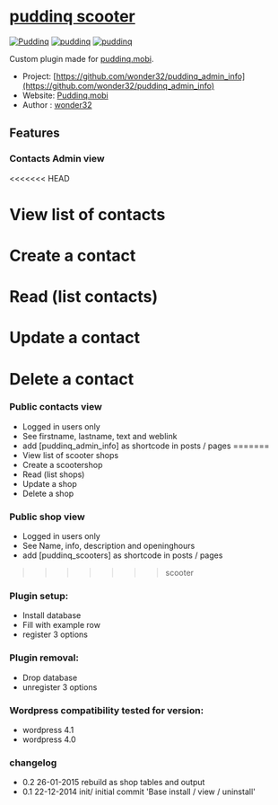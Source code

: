 # [puddinq scooter](http://puddinq.mobi)

[![Puddinq](https://www.puddinq.mobi/wp-content/themes/puddinq/img/logo.gif)](http://www.puddinq.mobi)
[![puddinq](https://www.puddinq.mobi/wip/logo_puddinq.gif)](https://www.puddinq.mobi)
[![puddinq](https://www.puddinq.mobi/wip/wordpress.png)](https://www.puddinq.mobi)

Custom plugin made for [puddinq.mobi](http://puddinq.mobi).

* Project: [https://github.com/wonder32/puddinq_admin_info](https://github.com/wonder32/puddinq_admin_info)
* Website: [Puddinq.mobi](https://puddinq.mobi)
* Author : [wonder32](https://puddinq.mobi/wip/profiel/)

## Features

### Contacts Admin view
<<<<<<< HEAD
# View list of contacts
# Create a contact
# Read (list contacts)
# Update a contact
# Delete a contact

### Public contacts view
* Logged in users only
* See firstname, lastname, text and weblink
* add \[puddinq_admin_info\] as shortcode in posts / pages
=======
* View list of scooter shops
* Create a scootershop
* Read (list shops)
* Update a shop
* Delete a shop

### Public shop view
* Logged in users only
* See Name, info, description and openinghours
* add \[puddinq_scooters\] as shortcode in posts / pages
>>>>>>> scooter

### Plugin setup:
* Install database
* Fill with example row
* register 3 options 

### Plugin removal:
* Drop database
* unregister 3 options

### Wordpress compatibility tested for version:
* wordpress 4.1
* wordpress 4.0

### changelog
* 0.2 26-01-2015 rebuild as shop tables and output
* 0.1 22-12-2014 init/ initial commit 'Base install / view / uninstall'